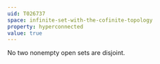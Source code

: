 ```yaml
---
uid: T026737
space: infinite-set-with-the-cofinite-topology
property: hyperconnected
value: true
---
```

No two nonempty open sets are disjoint.

